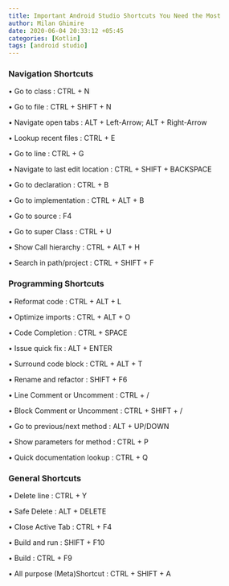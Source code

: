 ```yaml
---
title: Important Android Studio Shortcuts You Need the Most
author: Milan Ghimire
date: 2020-06-04 20:33:12 +05:45
categories: [Kotlin]
tags: [android studio]
---
```


### Navigation Shortcuts

• Go to class : CTRL + N

• Go to file : CTRL + SHIFT + N

• Navigate open tabs : ALT + Left-Arrow; ALT + Right-Arrow

• Lookup recent files : CTRL + E

• Go to line : CTRL + G

• Navigate to last edit location : CTRL + SHIFT + BACKSPACE

• Go to declaration : CTRL + B

• Go to implementation : CTRL + ALT + B

• Go to source : F4

• Go to super Class : CTRL + U

• Show Call hierarchy : CTRL + ALT + H

• Search in path/project : CTRL + SHIFT + F

### Programming Shortcuts

• Reformat code : CTRL + ALT + L

• Optimize imports : CTRL + ALT + O

• Code Completion : CTRL + SPACE

• Issue quick fix : ALT + ENTER

• Surround code block : CTRL + ALT + T

• Rename and refactor : SHIFT + F6

• Line Comment or Uncomment : CTRL + /

• Block Comment or Uncomment : CTRL + SHIFT + /

• Go to previous/next method : ALT + UP/DOWN

• Show parameters for method : CTRL + P

• Quick documentation lookup : CTRL + Q

### General Shortcuts

• Delete line : CTRL + Y

• Safe Delete : ALT + DELETE

• Close Active Tab : CTRL + F4

• Build and run : SHIFT + F10

• Build : CTRL + F9

• All purpose (Meta)Shortcut : CTRL + SHIFT + A
